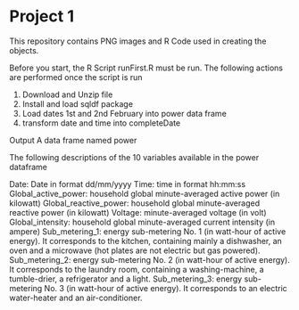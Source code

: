 Project 1
===================

This repository contains PNG images and R Code used in creating the objects.

Before you start, the R Script runFirst.R must be run.
The following actions are performed once the script is run

1. Download and Unzip file
2. Install and load sqldf package
3. Load dates 1st and 2nd February into power data frame
4. transform date and time into completeDate

Output
A data frame named power

The following descriptions of the 10 variables available in the power dataframe

Date: Date in format dd/mm/yyyy
Time: time in format hh:mm:ss
Global_active_power: household global minute-averaged active power (in kilowatt)
Global_reactive_power: household global minute-averaged reactive power (in kilowatt)
Voltage: minute-averaged voltage (in volt)
Global_intensity: household global minute-averaged current intensity (in ampere)
Sub_metering_1: energy sub-metering No. 1 (in watt-hour of active energy). It corresponds to the kitchen, containing mainly a dishwasher, an oven and a microwave (hot plates are not electric but gas powered).
Sub_metering_2: energy sub-metering No. 2 (in watt-hour of active energy). It corresponds to the laundry room, containing a washing-machine, a tumble-drier, a refrigerator and a light.
Sub_metering_3: energy sub-metering No. 3 (in watt-hour of active energy). It corresponds to an electric water-heater and an air-conditioner.
